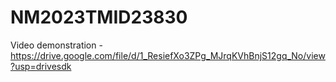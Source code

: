 # NM2023TMID23830

Video demonstration - https://drive.google.com/file/d/1_ResiefXo3ZPg_MJrqKVhBnjS12gq_No/view?usp=drivesdk
